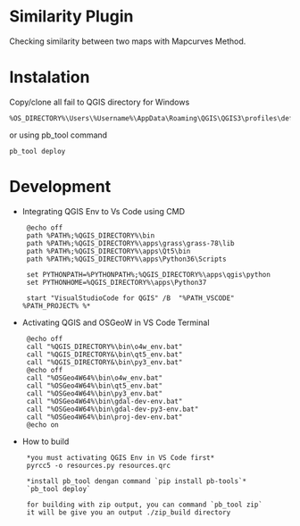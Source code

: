 # Similarity Plugin

Checking similarity between two maps with Mapcurves Method.


# Instalation

Copy/clone all fail to QGIS directory
for Windows

    %OS_DIRECTORY%\Users\%Username%\AppData\Roaming\QGIS\QGIS3\profiles\default\python\plugins

or using pb_tool command
    
    pb_tool deploy
    
# Development


*  Integrating QGIS Env to Vs Code using CMD

        @echo off
        path %PATH%;%QGIS_DIRECTORY%\bin
        path %PATH%;%QGIS_DIRECTORY%\apps\grass\grass-78\lib
        path %PATH%;%QGIS_DIRECTORY%\apps\Qt5\bin
        path %PATH%;%QGIS_DIRECTORY%\apps\Python36\Scripts
        
        set PYTHONPATH=%PYTHONPATH%;%QGIS_DIRECTORY%\apps\qgis\python
        set PYTHONHOME=%QGIS_DIRECTORY%\apps\Python37  
        
        start "VisualStudioCode for QGIS" /B  "%PATH_VSCODE" %PATH_PROJECT% %*




*  Activating QGIS and OSGeoW in VS Code Terminal

        @echo off
        call "%QGIS_DIRECTORY%\bin\o4w_env.bat"
        call "%QGIS_DIRECTORY&\bin\qt5_env.bat"
        call "%QGIS_DIRECTORY&\bin\py3_env.bat"
        @echo off
        call "%OSGeo4W64%\bin\o4w_env.bat"
        call "%OSGeo4W64%\bin\qt5_env.bat"
        call "%OSGeo4W64%\bin\py3_env.bat"
        call "%OSGeo4W64%\bin\gdal-dev-env.bat"
        call "%OSGeo4W64%\bin\gdal-dev-py3-env.bat"
        call "%OSGeo4W64%\bin\proj-dev-env.bat"
        @echo on


*  How to build

        *you must activating QGIS Env in VS Code first*
        pyrcc5 -o resources.py resources.qrc
        
        *install pb_tool dengan command `pip install pb-tools`*
        `pb_tool deploy`
        
        for building with zip output, you can command `pb_tool zip`
        it will be give you an output ./zip_build directory

        
